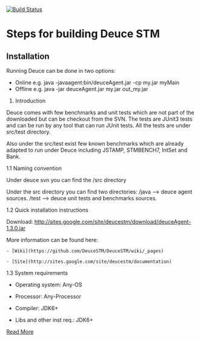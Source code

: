 [![Build Status](https://secure.travis-ci.org/DeuceSTM/DeuceSTM.png)](http://travis-ci.org/DeuceSTM/DeuceSTM)


<h1>Steps for building Deuce STM</h1>

<h2>Installation</h2>

Running Deuce can be done in two options:
   * Online e.g. java -javaagent:bin/deuceAgent.jar -cp my.jar myMain
   * Offline e.g. java -jar deuceAgent.jar my.jar out_my.jar

1. Introduction

Deuce comes with few benchmarks and unit tests which are not part of the 
downloaded but can be checkout from the SVN. The tests are JUnit3 tests and 
can be run by any tool that can run JUnit tests. All the tests are under 
src/test directory.

Also under the src/test exist few known benchmarks which are 
already adapted to run under Deuce including JSTAMP, STMBENCH7, IntSet 
and Bank. 

1.1 Naming convention

Under deuce svn you can find the /src directory

Under the src directory you can find two directories: 
   /java --> deuce agent sources.
   /test --> deuce unit tests and benchmarks sources.

1.2 Quick installation instructions

Download: 
http://sites.google.com/site/deucestm/download/deuceAgent-1.3.0.jar

More information can be found here: 

    - [Wiki](https://github.com/DeuceSTM/DeuceSTM/wiki/_pages)
  
    - [Site](http://sites.google.com/site/deucestm/documentation)

1.3 System requirements

   - Operating system: Any-OS

   - Processor: Any-Processor

   - Compiler: JDK6+ 

   - Libs and other inst req.: JDK6+


[Read More](https://github.com/DeuceSTM/DeuceSTM/wiki/_pages)
